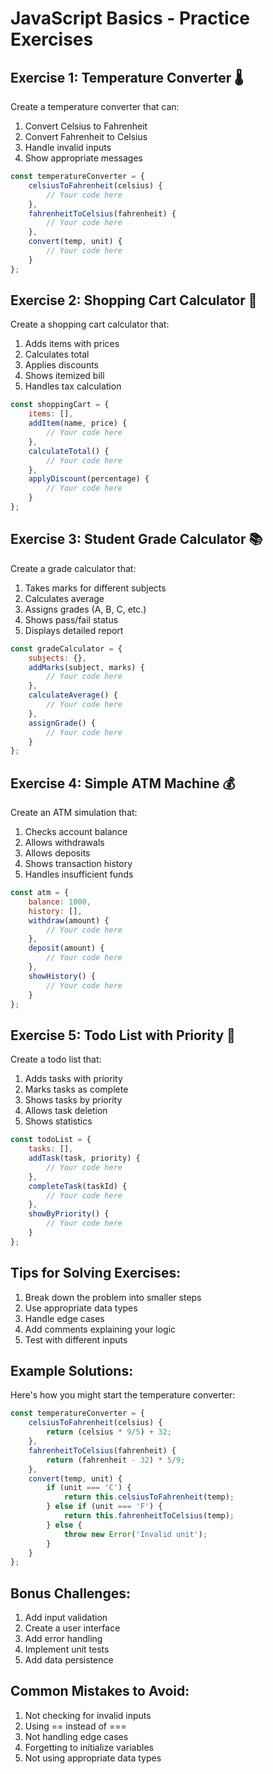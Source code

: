 # JavaScript Basics - Practice Exercises

## Exercise 1: Temperature Converter 🌡️
Create a temperature converter that can:
1. Convert Celsius to Fahrenheit
2. Convert Fahrenheit to Celsius
3. Handle invalid inputs
4. Show appropriate messages

```javascript
const temperatureConverter = {
    celsiusToFahrenheit(celsius) {
        // Your code here
    },
    fahrenheitToCelsius(fahrenheit) {
        // Your code here
    },
    convert(temp, unit) {
        // Your code here
    }
};
```

## Exercise 2: Shopping Cart Calculator 🛒
Create a shopping cart calculator that:
1. Adds items with prices
2. Calculates total
3. Applies discounts
4. Shows itemized bill
5. Handles tax calculation

```javascript
const shoppingCart = {
    items: [],
    addItem(name, price) {
        // Your code here
    },
    calculateTotal() {
        // Your code here
    },
    applyDiscount(percentage) {
        // Your code here
    }
};
```

## Exercise 3: Student Grade Calculator 📚
Create a grade calculator that:
1. Takes marks for different subjects
2. Calculates average
3. Assigns grades (A, B, C, etc.)
4. Shows pass/fail status
5. Displays detailed report

```javascript
const gradeCalculator = {
    subjects: {},
    addMarks(subject, marks) {
        // Your code here
    },
    calculateAverage() {
        // Your code here
    },
    assignGrade() {
        // Your code here
    }
};
```

## Exercise 4: Simple ATM Machine 💰
Create an ATM simulation that:
1. Checks account balance
2. Allows withdrawals
3. Allows deposits
4. Shows transaction history
5. Handles insufficient funds

```javascript
const atm = {
    balance: 1000,
    history: [],
    withdraw(amount) {
        // Your code here
    },
    deposit(amount) {
        // Your code here
    },
    showHistory() {
        // Your code here
    }
};
```

## Exercise 5: Todo List with Priority 📝
Create a todo list that:
1. Adds tasks with priority
2. Marks tasks as complete
3. Shows tasks by priority
4. Allows task deletion
5. Shows statistics

```javascript
const todoList = {
    tasks: [],
    addTask(task, priority) {
        // Your code here
    },
    completeTask(taskId) {
        // Your code here
    },
    showByPriority() {
        // Your code here
    }
};
```

## Tips for Solving Exercises:
1. Break down the problem into smaller steps
2. Use appropriate data types
3. Handle edge cases
4. Add comments explaining your logic
5. Test with different inputs

## Example Solutions:
Here's how you might start the temperature converter:

```javascript
const temperatureConverter = {
    celsiusToFahrenheit(celsius) {
        return (celsius * 9/5) + 32;
    },
    fahrenheitToCelsius(fahrenheit) {
        return (fahrenheit - 32) * 5/9;
    },
    convert(temp, unit) {
        if (unit === 'C') {
            return this.celsiusToFahrenheit(temp);
        } else if (unit === 'F') {
            return this.fahrenheitToCelsius(temp);
        } else {
            throw new Error('Invalid unit');
        }
    }
};
```

## Bonus Challenges:
1. Add input validation
2. Create a user interface
3. Add error handling
4. Implement unit tests
5. Add data persistence

## Common Mistakes to Avoid:
1. Not checking for invalid inputs
2. Using == instead of ===
3. Not handling edge cases
4. Forgetting to initialize variables
5. Not using appropriate data types 